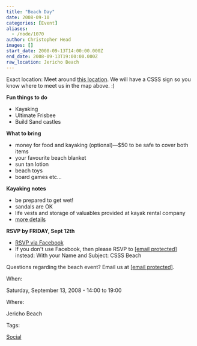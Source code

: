 ```yaml
---
title: "Beach Day"
date: 2008-09-10
categories: [Event]
aliases:
  - /node/1070
author: Christopher Head
images: []
start_date: 2008-09-13T14:00:00.000Z
end_date: 2008-09-13T19:00:00.000Z
raw_location: Jericho Beach
---
```


Exact location: Meet around
[this location](https://maps.google.com/maps?f=q&hl=en&geocode=&q=jericho+beach&sll=49.263249,-123.24031&sspn=0.007436,0.016136&ie=UTF8&ll=49.275771,-123.203087&spn=0.000929,0.002017&t=h&z=19).
We will have a CSSS sign so you know where to meet us in the map above. :)

**Fun things to do**

*   Kayaking
*   Ultimate Frisbee
*   Build Sand castles

**What to bring**

*   money for food and kayaking (optional)—$50 to be safe to cover both items
*   your favourite beach blanket
*   sun tan lotion
*   beach toys
*   board games etc...

**Kayaking notes**

*   be prepared to get wet!
*   sandals are OK
*   life vests and storage of valuables provided at kayak rental company
*   [more details](http://www.ecomarine.com/equipment/buy/rates.html)

**RSVP by FRIDAY, Sept 12th**

*   [RSVP via Facebook](http://www.new.facebook.com/event.php?eid=24294509356)
*   If you don't use Facebook, then please RSVP to [\[email protected\]](/cdn-cgi/l/email-protection#b6d4d3d7d5def6c2ded3d5c3d4d398d5d7) instead: With your Name and Subject: CSSS Beach

Questions regarding the beach event? Email us at [\[email protected\]](/cdn-cgi/l/email-protection#67050206040f27130f0204120502490406).

When: 

Saturday, September 13, 2008 - 14:00 to 19:00

Where: 

Jericho Beach

Tags: 

[Social](/social)

